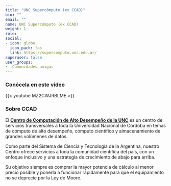 ```yaml
---
title: "UNC Supercómputo (ex CCAD)"
bio: ""
email: ""
name: UNC Supercómputo (ex CCAD)
weight: 1
role: 
social:
- icon: globe
  icon_pack: fas
  link: https://supercomputo.unc.edu.ar/
superuser: false
user_groups:
-  Comunidades amigas
---
```


### Conócela en este video

{{< youtube MZ2CWJRBLME >}} 

### Sobre CCAD

El **[Centro de Computación de Alto Desempeño de la UNC](https://supercomputo.unc.edu.ar/)** es un centro de servicios transversales a toda la Universidad Nacional de Córdoba en temas de cómputo de alto desempeño, cómputo científico y almacenamiento de grandes volúmenes de datos.

Como parte del Sistema de Ciencia y Tecnología de la Argentina, nuestro Centro ofrece servicios a toda la comunidad científica del país, con un enfoque inclusivo y una estrategia de crecimiento de abajo para arriba.

Su objetivo siempre es comprar la mayor potencia de cálculo al menor precio posible y ponerla a funcionar rápidamente para que el equipamiento no se deprecie por la Ley de Moore.
